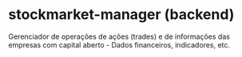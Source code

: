 # stockmarket-manager (backend)
Gerenciador de operações de ações (trades) e de informações das empresas com capital aberto - Dados financeiros, indicadores, etc.
